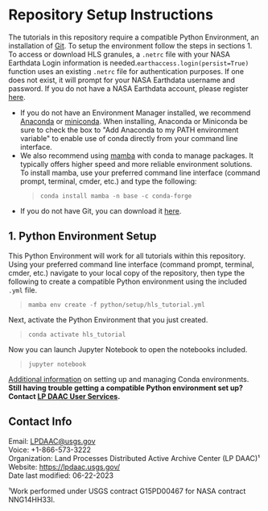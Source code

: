 # Repository Setup Instructions

The tutorials in this repository require a compatible Python Environment, an installation of [Git](https://git-scm.com/downloads). To setup the environment follow the steps in sections 1. To access or download HLS granules, a `.netrc` file with your NASA Earthdata Login information is needed.`earthaccess.login(persist=True)` function uses an existing `.netrc` file for authentication purposes. If one does not exist, it will prompt for your NASA Earthdata username and password. If you do not have a NASA Earthdata account, please register [here](https://urs.earthdata.nasa.gov/users/new).

+ If you do not have an Environment Manager installed, we recommend  [Anaconda](https://www.anaconda.com/products/distribution) or [miniconda](https://docs.conda.io/en/latest/miniconda.html). When installing, Anaconda or Miniconda be sure to check the box to "Add Anaconda to my PATH environment variable" to enable use of conda directly from your command line interface.
+ We also recommend using [mamba](https://mamba.readthedocs.io/en/latest/) with conda to manage packages. It typically offers higher speed and more reliable environment solutions. To install mamba, use your preferred command line interface (command prompt, terminal, cmder, etc.) and type the following:
    > `conda install mamba -n base -c conda-forge`  
+ If you do not have Git, you can download it [here](https://git-scm.com/downloads).  

## 1. Python Environment Setup  

This Python Environment will work for all tutorials within this repository. Using your preferred command line interface (command prompt, terminal, cmder, etc.) navigate to your local copy of the repository, then type the following to create a compatible Python environment using the included `.yml` file.  

> `mamba env create -f python/setup/hls_tutorial.yml`  

Next, activate the Python Environment that you just created.

> `conda activate hls_tutorial`  

Now you can launch Jupyter Notebook to open the notebooks included.

> `jupyter notebook`  

[Additional information](https://conda.io/docs/user-guide/tasks/manage-environments.html) on setting up and managing Conda environments.  
**Still having trouble getting a compatible Python environment set up? Contact [LP DAAC User Services](https://lpdaac.usgs.gov/lpdaac-contact-us/).**  

## Contact Info  

Email: <LPDAAC@usgs.gov>  
Voice: +1-866-573-3222  
Organization: Land Processes Distributed Active Archive Center (LP DAAC)¹  
Website: <https://lpdaac.usgs.gov/>  
Date last modified: 06-22-2023  

¹Work performed under USGS contract G15PD00467 for NASA contract NNG14HH33I.  
